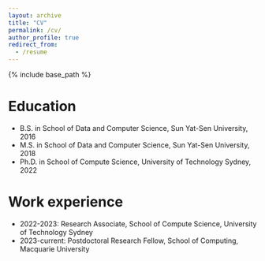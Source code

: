 ```yaml
---
layout: archive
title: "CV"
permalink: /cv/
author_profile: true
redirect_from:
  - /resume
---
```


{% include base_path %}

Education
======
* B.S. in School of Data and Computer Science, Sun Yat-Sen University, 2016
* M.S. in School of Data and Computer Science, Sun Yat-Sen University, 2018
* Ph.D. in School of Compute Science, University of Technology Sydney, 2022

Work experience
======
* 2022-2023: Research Associate, School of Compute Science, University of Technology Sydney
* 2023-current: Postdoctoral Research Fellow, School of Computing, Macquarie University
  
